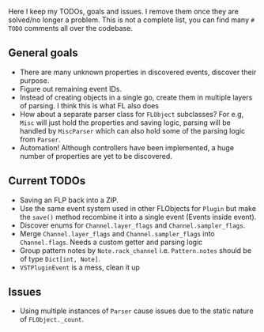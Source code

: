 Here I keep my TODOs, goals and issues. I remove them once they are solved/no longer a problem.
This is not a complete list, you can find many `# TODO` comments all over the codebase.

## General goals

- There are many unknown properties in discovered events, discover their purpose.
- Figure out remaining event IDs.
- Instead of creating objects in a single go, create them in multiple layers of parsing. I think this is what FL also does
- How about a separate parser class for `FLObject` subclasses? For e.g, `Misc` will just hold the properties and saving logic, parsing will be handled by `MiscParser` which can also hold some of the parsing logic from `Parser`.
- Automation! Although controllers have been implemented, a huge number of properties are yet to be discovered.

## Current TODOs

- Saving an FLP back into a ZIP.
- Use the same event system used in other FLObjects for `Plugin` but make the `save()` method recombine it into a single event (Events inside event).
- Discover enums for `Channel.layer_flags` and `Channel.sampler_flags`.
- Merge `Channel.layer_flags` and `Channel.sampler_flags` into `Channel.flags`. Needs a custom getter and parsing logic
- Group pattern notes by `Note.rack_channel` i.e. `Pattern.notes` should be of type `Dict[int, Note]`.
- `VSTPluginEvent` is a mess, clean it up

## Issues

- Using multiple instances of `Parser` cause issues due to the static nature of `FLObject._count`.
